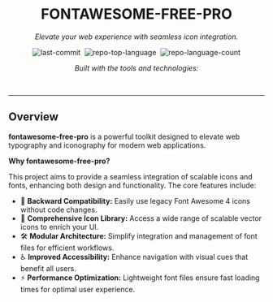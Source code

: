 <div id="top" class="">

<div align="center" class="text-center">
<h1>FONTAWESOME-FREE-PRO</h1>
<p><em>Elevate your web experience with seamless icon integration.</em></p>

<img alt="last-commit" src="https://img.shields.io/github/last-commit/crc137/fontawesome-free-pro?style=flat&amp;logo=git&amp;logoColor=white&amp;color=0080ff" class="inline-block mx-1" style="margin: 0px 2px;">
<img alt="repo-top-language" src="https://img.shields.io/github/languages/top/crc137/fontawesome-free-pro?style=flat&amp;color=0080ff" class="inline-block mx-1" style="margin: 0px 2px;">
<img alt="repo-language-count" src="https://img.shields.io/github/languages/count/crc137/fontawesome-free-pro?style=flat&amp;color=0080ff" class="inline-block mx-1" style="margin: 0px 2px;">
<p><em>Built with the tools and technologies:</em></p>
</div>
<br>
<hr>



<h2>Overview</h2>
<p><strong>fontawesome-free-pro</strong> is a powerful toolkit designed to elevate web typography and iconography for modern web applications.</p>
<p><strong>Why fontawesome-free-pro?</strong></p>
<p>This project aims to provide a seamless integration of scalable icons and fonts, enhancing both design and functionality. The core features include:</p>
<ul class="list-disc pl-4 my-0">
<li class="my-0">🎨 <strong>Backward Compatibility:</strong> Easily use legacy Font Awesome 4 icons without code changes.</li>
<li class="my-0">🚀 <strong>Comprehensive Icon Library:</strong> Access a wide range of scalable vector icons to enrich your UI.</li>
<li class="my-0">🛠️ <strong>Modular Architecture:</strong> Simplify integration and management of font files for efficient workflows.</li>
<li class="my-0">♿ <strong>Improved Accessibility:</strong> Enhance navigation with visual cues that benefit all users.</li>
<li class="my-0">⚡ <strong>Performance Optimization:</strong> Lightweight font files ensure fast loading times for optimal user experience.</li>
</ul>
</div>
